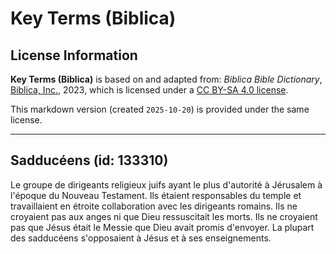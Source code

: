 # Key Terms (Biblica)

## License Information

**Key Terms (Biblica)** is based on and adapted from: _Biblica Bible Dictionary_, [Biblica, Inc.](https://www.biblica.com/), 2023, which is licensed under a [CC BY-SA 4.0 license](https://creativecommons.org/licenses/by-sa/4.0/legalcode.en).

This markdown version (created `2025-10-20`) is provided under the same license.



--------------------------------

## Sadducéens (id: 133310)

Le groupe de dirigeants religieux juifs ayant le plus d'autorité à Jérusalem à l'époque du Nouveau Testament. Ils étaient responsables du temple et travaillaient en étroite collaboration avec les dirigeants romains. Ils ne croyaient pas aux anges ni que Dieu ressuscitait les morts. Ils ne croyaient pas que Jésus était le Messie que Dieu avait promis d'envoyer. La plupart des sadducéens s'opposaient à Jésus et à ses enseignements.


